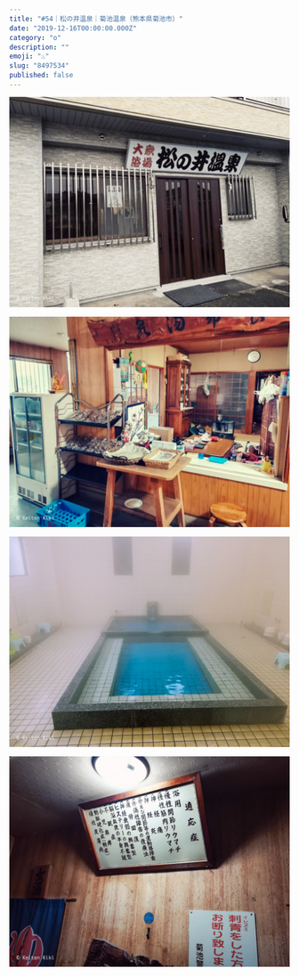 ```yaml
---
title: "#54｜松の井温泉｜菊池温泉（熊本県菊池市）"
date: "2019-12-16T00:00:00.000Z"
category: "o"
description: ""
emoji: "♨️"
slug: "8497534"
published: false
---
```


![♨](01.jpg)

![♨](02.jpg)

![♨](03.jpg)

![♨](04.jpg)
